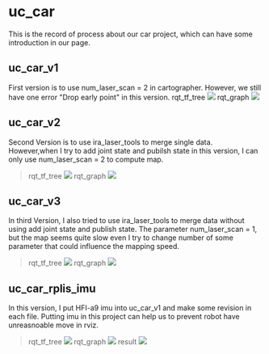 # uc_car
This is the record of process about our car project, which can have some introduction in our page.
## uc_car_v1
First version is to use num_laser_scan = 2 in cartographer. However, we still have one error "Drop early point" in this version.
rqt_tf_tree
![](https://i.imgur.com/LkBnarW.png)
rqt_graph
![](https://i.imgur.com/bDravdd.png)

## uc_car_v2
Second Version is to use ira_laser_tools to merge single data. However,when I try to add joint state and pubilsh state in this version, I can only use num_laser_scan = 2 to compute map.
> rqt_tf_tree
![](https://i.imgur.com/CmxBrof.png)
> rqt_graph
![](https://i.imgur.com/9B0xgod.png)

## uc_car_v3
In third Version, I also tried to use ira_laser_tools to merge data without using add joint state and publish state. The parameter num_laser_scan = 1, but the map seems quite slow even I try to change number of some parameter that could influence the mapping speed. 
> rqt_tf_tree
![](https://i.imgur.com/Nh84DHX.png)
> rqt_graph
![](https://i.imgur.com/XeCSIQA.png)

## uc_car_rplis_imu
In this version, I put HFI-a9 imu into uc_car_v1 and make some revision in each file. Putting imu in this project can help us to prevent robot have unreasnoable move in rviz.
> rqt_tf_tree
![](https://i.imgur.com/AmPIS3T.png)
> rqt_graph
![](https://i.imgur.com/XZpxgNt.png)
> result 
![](https://i.imgur.com/Lnqlbpp.png)
